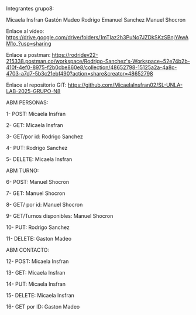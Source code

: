 Integrantes grupo8: 

Micaela Insfran
Gastón Madeo
Rodrigo Emanuel Sanchez
Manuel Shocron

Enlace al vídeo: https://drive.google.com/drive/folders/1mTIaz2h3PuNo7JZDkSKzSBnjYAwAM1o_?usp=sharing

Enlace a postman: https://rodridev22-215338.postman.co/workspace/Rodrigo-Sanchez's-Workspace~52e74b2b-410f-4ef0-8975-f2b0cbe860e8/collection/48652798-15125a2a-4a8c-4703-a7d7-5b3c21ebf490?action=share&creator=48652798

Enlace al repositorio GIT: https://github.com/MicaelaInsfran02/SL-UNLA-LAB-2025-GRUPO-N8

ABM PERSONAS:

1- POST: Micaela Insfran

2- GET: Micaela Insfran

3- GET/por id: Rodrigo Sanchez

4- PUT: Rodrigo Sanchez

5- DELETE: Micaela Insfran

ABM TURNO:

6- POST: Manuel Shocron

7- GET: Manuel Shocron

8- GET/ por id: Manuel Shocron

9- GET/Turnos disponibles: Manuel Shocron

10- PUT: Rodrigo Sanchez

11- DELETE: Gaston Madeo


ABM CONTACTO:

12- POST: Micaela Insfran

13- GET: Micaela Insfran

14- PUT: Micaela Insfran

15- DELETE: Micaela Insfran

16- GET por ID: Gaston Madeo

